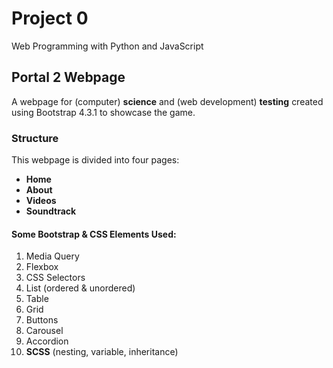 # Project 0

Web Programming with Python and JavaScript


## Portal 2 Webpage
A webpage for (computer) **science** and (web development) **testing** created using Bootstrap 4.3.1 to showcase the game.

### Structure
This webpage is divided into four pages: 
- **Home**
- **About**
- **Videos**
- **Soundtrack**

#### Some Bootstrap & CSS Elements Used:
1. Media Query
2. Flexbox
3. CSS Selectors
4. List (ordered & unordered)
5. Table
6. Grid
7. Buttons
8. Carousel
9. Accordion
10. **SCSS** (nesting, variable, inheritance)